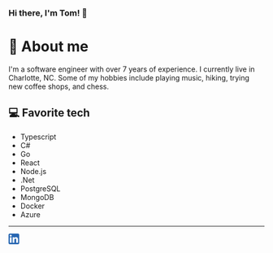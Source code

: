 ### Hi there, I'm Tom! 👋

<h1>📖 About me</h1>
I'm a software engineer with over 7 years of experience. I currently live in Charlotte, NC. Some of my hobbies include playing music, hiking, trying new coffee shops, and chess.

<h2>💻 Favorite tech</h2>
<ul>
  <li>Typescript</li>
  <li>C#</li>
  <li>Go</li>
  <li>React</li>
  <li>Node.js</li>
  <li>.Net</li>
  <li>PostgreSQL</li>
  <li>MongoDB</li>
  <li>Docker</li>
  <li>Azure</li>
</ul>

---
<a href="https://www.linkedin.com/in/tjhooper88/">
    <img align="left" alt="Tom Hooper | LinkedIn" width="21px" src="https://raw.githubusercontent.com/tjhooper1/tjhooper1/master/images/linkedin.svg" />
  </a>
